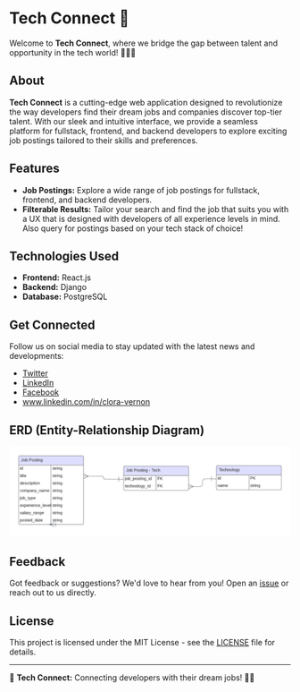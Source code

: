 # Tech Connect 🚀

Welcome to **Tech Connect**, where we bridge the gap between talent and opportunity in the tech world! 👨‍💻🌐

## About

**Tech Connect** is a cutting-edge web application designed to revolutionize the way developers find their dream jobs and companies discover top-tier talent. With our sleek and intuitive interface, we provide a seamless platform for fullstack, frontend, and backend developers to explore exciting job postings tailored to their skills and preferences.

## Features

- **Job Postings:** Explore a wide range of job postings for fullstack, frontend, and backend developers.
- **Filterable Results:** Tailor your search and find the job that suits you with a UX that is designed with developers of all experience levels in mind. Also query for postings based on your tech stack of choice!

## Technologies Used

- **Frontend:** React.js
- **Backend:** Django
- **Database:** PostgreSQL

## Get Connected

Follow us on social media to stay updated with the latest news and developments:

- [Twitter](https://twitter.com/tech_connect_cv)
- [LinkedIn](https://www.linkedin.com/company/tech-connect_cv)
- [Facebook](https://www.facebook.com/techconnect_cv)
- www.linkedin.com/in/clora-vernon

## ERD (Entity-Relationship Diagram)

![ERD](requirements/tc_erd.png)

## Feedback

Got feedback or suggestions? We'd love to hear from you! Open an [issue](https://github.com/CV2Tre/tech-connect/issues) or reach out to us directly.

## License

This project is licensed under the MIT License - see the [LICENSE](LICENSE) file for details.

---

🌟 **Tech Connect:** Connecting developers with their dream jobs! 🚀✨

